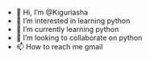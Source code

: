 - 👋 Hi, I’m @Kiguriasha
- 👀 I’m interested in learning python
- 🌱 I’m currently learning python
- 💞️ I’m looking to collaborate on python
- 📫 How to reach me gmail

<!---
Kiguriasha/Kiguriasha is a ✨ special ✨ repository because its `README.md` (this file) appears on your GitHub profile.
You can click the Preview link to take a look at your changes.
--->
